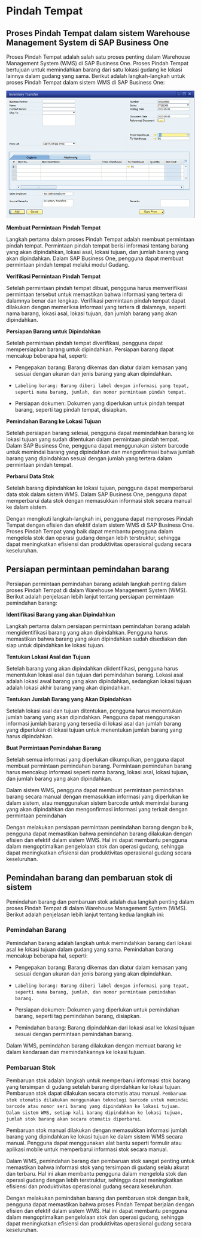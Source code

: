 # Pindah Tempat

## Proses Pindah Tempat dalam sistem Warehouse Management System di SAP Business One

 Proses Pindah Tempat adalah salah satu proses penting dalam Warehouse Management System (WMS) di SAP Business One. Proses Pindah Tempat bertujuan untuk memindahkan barang dari satu lokasi gudang ke lokasi lainnya dalam gudang yang sama. Berikut adalah langkah-langkah untuk proses Pindah Tempat dalam sistem WMS di SAP Business One:
 
![Pindah_tempat](img/Pindah_Tempat.png) 


**Membuat Permintaan Pindah Tempat**

Langkah pertama dalam proses Pindah Tempat adalah membuat permintaan pindah tempat. Permintaan pindah tempat berisi informasi tentang barang yang akan dipindahkan, lokasi asal, lokasi tujuan, dan jumlah barang yang akan dipindahkan. Dalam SAP Business One, pengguna dapat membuat permintaan pindah tempat melalui modul Gudang.

**Verifikasi Permintaan Pindah Tempat**

Setelah permintaan pindah tempat dibuat, pengguna harus memverifikasi permintaan tersebut untuk memastikan bahwa informasi yang tertera di dalamnya benar dan lengkap. Verifikasi permintaan pindah tempat dapat dilakukan dengan memeriksa informasi yang tertera di dalamnya, seperti nama barang, lokasi asal, lokasi tujuan, dan jumlah barang yang akan dipindahkan.

**Persiapan Barang untuk Dipindahkan**

Setelah permintaan pindah tempat diverifikasi, pengguna dapat mempersiapkan barang untuk dipindahkan. Persiapan barang dapat mencakup beberapa hal, seperti:

* Pengepakan barang: Barang dikemas dan diatur dalam kemasan yang sesuai dengan ukuran dan jenis barang yang akan dipindahkan.
  
* ```Labeling barang: Barang diberi label dengan informasi yang tepat, seperti nama barang, jumlah, dan nomor permintaan pindah tempat.```
  
* Persiapan dokumen: Dokumen yang diperlukan untuk pindah tempat barang, seperti tag pindah tempat, disiapkan.


**Pemindahan Barang ke Lokasi Tujuan**

Setelah persiapan barang selesai, pengguna dapat memindahkan barang ke lokasi tujuan yang sudah ditentukan dalam permintaan pindah tempat. Dalam SAP Business One, pengguna dapat menggunakan sistem barcode untuk memindai barang yang dipindahkan dan mengonfirmasi bahwa jumlah barang yang dipindahkan sesuai dengan jumlah yang tertera dalam permintaan pindah tempat.

**Perbarui Data Stok**

Setelah barang dipindahkan ke lokasi tujuan, pengguna dapat memperbarui data stok dalam sistem WMS. Dalam SAP Business One, pengguna dapat memperbarui data stok dengan memasukkan informasi stok secara manual ke dalam sistem.

Dengan mengikuti langkah-langkah ini, pengguna dapat memproses Pindah Tempat dengan efisien dan efektif dalam sistem WMS di SAP Business One. Proses Pindah Tempat yang baik dapat membantu pengguna dalam mengelola stok dan operasi gudang dengan lebih terstruktur, sehingga dapat meningkatkan efisiensi dan produktivitas operasional gudang secara keseluruhan.

## Persiapan permintaan pemindahan barang

Persiapan permintaan pemindahan barang adalah langkah penting dalam proses Pindah Tempat di dalam Warehouse Management System (WMS). Berikut adalah penjelasan lebih lanjut tentang persiapan permintaan pemindahan barang:

**Identifikasi Barang yang akan Dipindahkan**

Langkah pertama dalam persiapan permintaan pemindahan barang adalah mengidentifikasi barang yang akan dipindahkan. Pengguna harus memastikan bahwa barang yang akan dipindahkan sudah disediakan dan siap untuk dipindahkan ke lokasi tujuan.

**Tentukan Lokasi Asal dan Tujuan**

Setelah barang yang akan dipindahkan diidentifikasi, pengguna harus menentukan lokasi asal dan tujuan dari pemindahan barang. Lokasi asal adalah lokasi awal barang yang akan dipindahkan, sedangkan lokasi tujuan adalah lokasi akhir barang yang akan dipindahkan.


**Tentukan Jumlah Barang yang Akan Dipindahkan**

Setelah lokasi asal dan tujuan ditentukan, pengguna harus menentukan jumlah barang yang akan dipindahkan. Pengguna dapat menggunakan informasi jumlah barang yang tersedia di lokasi asal dan jumlah barang yang diperlukan di lokasi tujuan untuk menentukan jumlah barang yang harus dipindahkan.


**Buat Permintaan Pemindahan Barang**

Setelah semua informasi yang diperlukan dikumpulkan, pengguna dapat membuat permintaan pemindahan barang. Permintaan pemindahan barang harus mencakup informasi seperti nama barang, lokasi asal, lokasi tujuan, dan jumlah barang yang akan dipindahkan.

Dalam sistem WMS, pengguna dapat membuat permintaan pemindahan barang secara manual dengan memasukkan informasi yang diperlukan ke dalam sistem, atau menggunakan sistem barcode untuk memindai barang yang akan dipindahkan dan mengonfirmasi informasi yang terkait dengan permintaan pemindahan 

Dengan melakukan persiapan permintaan pemindahan barang dengan baik, pengguna dapat memastikan bahwa pemindahan barang dilakukan dengan efisien dan efektif dalam sistem WMS. Hal ini dapat membantu pengguna dalam mengoptimalkan pengelolaan stok dan operasi gudang, sehingga dapat meningkatkan efisiensi dan produktivitas operasional gudang secara keseluruhan.

## Pemindahan barang dan pembaruan stok di sistem

Pemindahan barang dan pembaruan stok adalah dua langkah penting dalam proses Pindah Tempat di dalam Warehouse Management System (WMS). Berikut adalah penjelasan lebih lanjut tentang kedua langkah ini:


### Pemindahan Barang

Pemindahan barang adalah langkah untuk memindahkan barang dari lokasi asal ke lokasi tujuan dalam gudang yang sama. Pemindahan barang mencakup beberapa hal, seperti:

* Pengepakan barang: Barang dikemas dan diatur dalam kemasan yang sesuai dengan ukuran dan jenis barang yang akan dipindahkan.

* ```Labeling barang: Barang diberi label dengan informasi yang tepat, seperti nama barang, jumlah, dan nomor permintaan pemindahan barang.```

* Persiapan dokumen: Dokumen yang diperlukan untuk pemindahan barang, seperti tag pemindahan barang, disiapkan.

* Pemindahan barang: Barang dipindahkan dari lokasi asal ke lokasi tujuan sesuai dengan permintaan pemindahan barang.

Dalam WMS, pemindahan barang dilakukan dengan memuat barang ke dalam kendaraan dan memindahkannya ke lokasi tujuan. 


### Pembaruan Stok

Pembaruan stok adalah langkah untuk memperbarui informasi stok barang yang tersimpan di gudang setelah barang dipindahkan ke lokasi tujuan. Pembaruan stok dapat dilakukan secara otomatis atau manual. ```Pembaruan stok otomatis dilakukan menggunakan teknologi barcode untuk memindai barcode atau nomor seri barang yang dipindahkan ke lokasi tujuan. Dalam sistem WMS, setiap kali barang dipindahkan ke lokasi tujuan, jumlah stok barang akan secara otomatis diperbarui```.

Pembaruan stok manual dilakukan dengan memasukkan informasi jumlah barang yang dipindahkan ke lokasi tujuan ke dalam sistem WMS secara manual. Pengguna dapat menggunakan alat bantu seperti formulir atau aplikasi mobile untuk memperbarui informasi stok secara manual.

Dalam WMS, pemindahan barang dan pembaruan stok sangat penting untuk memastikan bahwa informasi stok yang tersimpan di gudang selalu akurat dan terbaru. Hal ini akan membantu pengguna dalam mengelola stok dan operasi gudang dengan lebih terstruktur, sehingga dapat meningkatkan efisiensi dan produktivitas operasional gudang secara keseluruhan.

Dengan melakukan pemindahan barang dan pembaruan stok dengan baik, pengguna dapat memastikan bahwa proses Pindah Tempat berjalan dengan efisien dan efektif dalam sistem WMS. Hal ini dapat membantu pengguna dalam mengoptimalkan pengelolaan stok dan operasi gudang, sehingga dapat meningkatkan efisiensi dan produktivitas operasional gudang secara keseluruhan.

